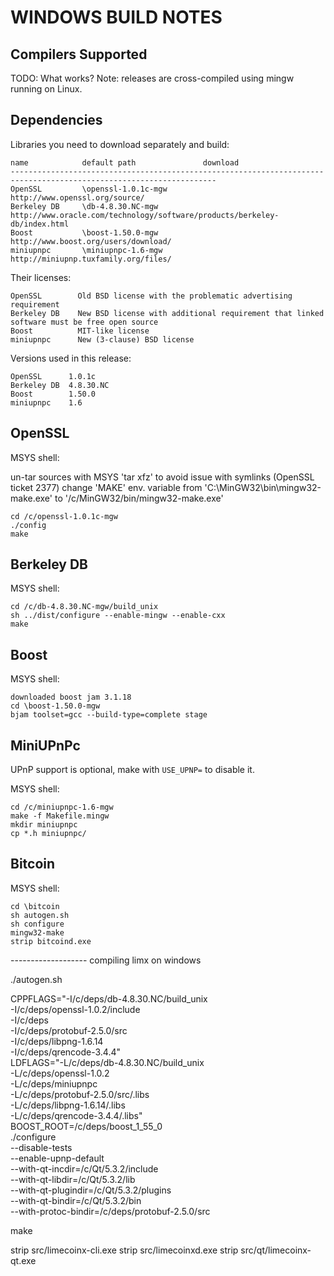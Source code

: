 WINDOWS BUILD NOTES
===================


Compilers Supported
-------------------
TODO: What works?
Note: releases are cross-compiled using mingw running on Linux.


Dependencies
------------
Libraries you need to download separately and build:

	name            default path               download
	--------------------------------------------------------------------------------------------------------------------
	OpenSSL         \openssl-1.0.1c-mgw        http://www.openssl.org/source/
	Berkeley DB     \db-4.8.30.NC-mgw          http://www.oracle.com/technology/software/products/berkeley-db/index.html
	Boost           \boost-1.50.0-mgw          http://www.boost.org/users/download/
	miniupnpc       \miniupnpc-1.6-mgw         http://miniupnp.tuxfamily.org/files/

Their licenses:

	OpenSSL        Old BSD license with the problematic advertising requirement
	Berkeley DB    New BSD license with additional requirement that linked software must be free open source
	Boost          MIT-like license
	miniupnpc      New (3-clause) BSD license

Versions used in this release:

	OpenSSL      1.0.1c
	Berkeley DB  4.8.30.NC
	Boost        1.50.0
	miniupnpc    1.6


OpenSSL
-------
MSYS shell:

un-tar sources with MSYS 'tar xfz' to avoid issue with symlinks (OpenSSL ticket 2377)
change 'MAKE' env. variable from 'C:\MinGW32\bin\mingw32-make.exe' to '/c/MinGW32/bin/mingw32-make.exe'

	cd /c/openssl-1.0.1c-mgw
	./config
	make

Berkeley DB
-----------
MSYS shell:

	cd /c/db-4.8.30.NC-mgw/build_unix
	sh ../dist/configure --enable-mingw --enable-cxx
	make

Boost
-----
MSYS shell:

	downloaded boost jam 3.1.18
	cd \boost-1.50.0-mgw
	bjam toolset=gcc --build-type=complete stage

MiniUPnPc
---------
UPnP support is optional, make with `USE_UPNP=` to disable it.

MSYS shell:

	cd /c/miniupnpc-1.6-mgw
	make -f Makefile.mingw
	mkdir miniupnpc
	cp *.h miniupnpc/

Bitcoin
-------
MSYS shell:

	cd \bitcoin
	sh autogen.sh
	sh configure
	mingw32-make
	strip bitcoind.exe
	
	
-------------------	compiling limx on windows
	
./autogen.sh

CPPFLAGS="-I/c/deps/db-4.8.30.NC/build_unix \
-I/c/deps/openssl-1.0.2/include \
-I/c/deps \
-I/c/deps/protobuf-2.5.0/src \
-I/c/deps/libpng-1.6.14 \
-I/c/deps/qrencode-3.4.4" \
LDFLAGS="-L/c/deps/db-4.8.30.NC/build_unix \
-L/c/deps/openssl-1.0.2 \
-L/c/deps/miniupnpc \
-L/c/deps/protobuf-2.5.0/src/.libs \
-L/c/deps/libpng-1.6.14/.libs \
-L/c/deps/qrencode-3.4.4/.libs" \
BOOST_ROOT=/c/deps/boost_1_55_0 \
./configure \
--disable-tests \
--enable-upnp-default \
--with-qt-incdir=/c/Qt/5.3.2/include \
--with-qt-libdir=/c/Qt/5.3.2/lib \
--with-qt-plugindir=/c/Qt/5.3.2/plugins \
--with-qt-bindir=/c/Qt/5.3.2/bin \
--with-protoc-bindir=/c/deps/protobuf-2.5.0/src

make

strip src/limecoinx-cli.exe
strip src/limecoinxd.exe
strip src/qt/limecoinx-qt.exe	
	
	
	
	
	
	
	
	
